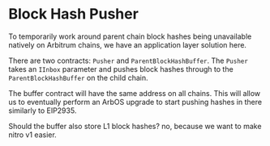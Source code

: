 # Block Hash Pusher

To temporarily work around parent chain block hashes being unavailable natively on Arbitrum chains, we have an application layer solution here.

There are two contracts: `Pusher` and `ParentBlockHashBuffer`. The `Pusher` takes an `IInbox` parameter and pushes block hashes through to the `ParentBlockHashBuffer` on the child chain. 

The buffer contract will have the same address on all chains. This will allow us to eventually perform an ArbOS upgrade to start pushing hashes in there similarly to EIP2935.

Should the buffer also store L1 block hashes? no, because we want to make nitro v1 easier.
